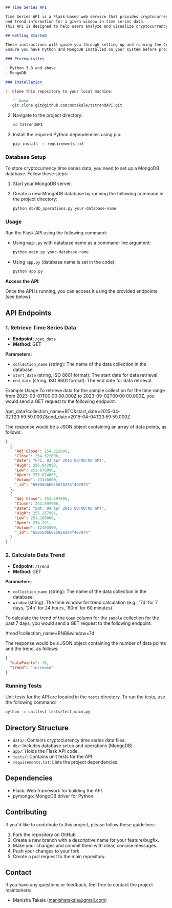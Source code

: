
```markdown
## Time Series API

Time Series API is a Flask-based web service that provides cryptocurrency time series data within a specified time range 
and trend information for a given window in time series data. 
This API is designed to help users analyze and visualize cryptocurrency market trends.

## Getting Started

These instructions will guide you through setting up and running the Crypto Time Series API locally. 
Ensure you have Python and MongoDB installed on your system before proceeding.

### Prerequisites

- Python 3.8 and above
- MongoDB

### Installation

1. Clone this repository to your local machine:

   ```bash
   git clone git@github.com:mstakale/tstrendAPI.git
   ```

2. Navigate to the project directory:

   ```bash
   cd tstrendAPI
   ```

3. Install the required Python dependencies using pip:

   ```bash
   pip install -r requirements.txt
   ```

### Database Setup

To store cryptocurrency time series data, you need to set up a MongoDB database. Follow these steps:

1. Start your MongoDB server.

2. Create a new MongoDB database by running the following command in the project directory:

   ```bash
   python db/db_operations.py your-database-name
   ```

### Usage

Run the Flask API using the following command:

- Using `main.py` with database name as a command-line argument:

   ```bash
   python main.py your-database-name
   ```

- Using `app.py` (database name is set in the code):

   ```bash
   python app.py
   ```

**Access the API**:

   Once the API is running, you can access it using the provided endpoints (see below).

## API Endpoints

### 1. Retrieve Time Series Data

- **Endpoint**: `/get_data`
- **Method**: GET

**Parameters**:
- `collection_name` (string): The name of the data collection in the database.
- `start_date` (string, ISO 8601 format): The start date for data retrieval.
- `end_date` (string, ISO 8601 format): The end date for data retrieval.

Example Usage
To retrieve data for the sample collection for the time range from 2023-09-01T00:00:00.000Z to 2023-09-02T00:00:00.000Z, you would send a GET request to the following endpoint:

/get_data?collection_name=BTC&start_date=2015-04-02T23:59:59.000Z&end_date=2015-04-04T23:59:59.000Z

The response would be a JSON object containing an array of data points, as follows:

```json
[
  {
    "Adj Close": 254.322006,
    "Close": 254.322006,
    "Date": "Fri, 03 Apr 2015 00:00:00 GMT",
    "High": 256.042999,
    "Low": 251.878998,
    "Open": 253.074005,
    "Volume": 23146600,
    "_id": "65056dbb025828284f407873"
  },
  {
    "Adj Close": 253.697006,
    "Close": 253.697006,
    "Date": "Sat, 04 Apr 2015 00:00:00 GMT",
    "High": 255.257996,
    "Low": 251.100006,
    "Open": 254.291,
    "Volume": 12493500,
    "_id": "65056dbb025828284f407874"
  }
]
```

### 2. Calculate Data Trend

- **Endpoint**: `/trend`
- **Method**: GET

**Parameters**:
- `collection_name` (string): The name of the data collection in the database.
- `window` (string): The time window for trend calculation (e.g., '7d' for 7 days, '24h' for 24 hours, '60m' for 60 minutes).


To calculate the trend of the `Open` column for the `sample` collection for the past 7 days, you would send a GET request to the following endpoint:

/trend?collection_name=BNB&window=7d

The response would be a JSON object containing the number of data points and the trend, as follows:

```JSON
{
  "dataPoints": 16,
  "trend": "increase"
}
```



### Running Tests

Unit tests for the API are located in the `tests` directory. To run the tests, use the following command:

```bash
python -m unittest tests/test_main.py
```

## Directory Structure

- `data/`: Contains cryptocurrency time series data files.
- `db/`: Includes database setup and operations (MongoDB).
- `app/`: Holds the Flask API code.
- `tests/`: Contains unit tests for the API.
- `requirements.txt`: Lists the project dependencies.

## Dependencies

- Flask: Web framework for building the API.
- pymongo: MongoDB driver for Python.

## Contributing

If you'd like to contribute to this project, please follow these guidelines:

1. Fork the repository on GitHub.
2. Create a new branch with a descriptive name for your feature/bugfix.
3. Make your changes and commit them with clear, concise messages.
4. Push your changes to your fork.
5. Create a pull request to the main repository.


## Contact

If you have any questions or feedback, feel free to contact the project maintainers:

- Manisha Takale (manishatakale@gmail.com)

```
